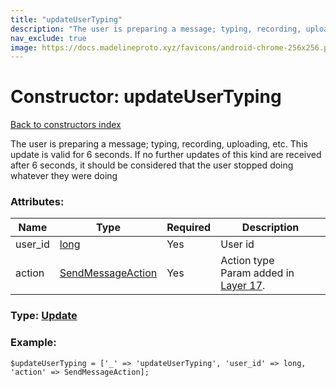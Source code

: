 ```yaml
---
title: "updateUserTyping"
description: "The user is preparing a message; typing, recording, uploading, etc. This update is valid for 6 seconds. If no further updates of this kind are received after 6 seconds, it should be considered that the user stopped doing whatever they were doing"
nav_exclude: true
image: https://docs.madelineproto.xyz/favicons/android-chrome-256x256.png
---
```

# Constructor: updateUserTyping  
[Back to constructors index](/API_docs/constructors/index.html)



The user is preparing a message; typing, recording, uploading, etc. This update is valid for 6 seconds. If no further updates of this kind are received after 6 seconds, it should be considered that the user stopped doing whatever they were doing

### Attributes:

| Name     |    Type       | Required | Description |
|----------|---------------|----------|-------------|
|user\_id|[long](/API_docs/types/long.html) | Yes|User id|
|action|[SendMessageAction](/API_docs/types/SendMessageAction.html) | Yes|Action type<br>Param added in [Layer 17](https://core.telegram.org/api/layers#layer-17).|



### Type: [Update](/API_docs/types/Update.html)


### Example:

```
$updateUserTyping = ['_' => 'updateUserTyping', 'user_id' => long, 'action' => SendMessageAction];
```  
